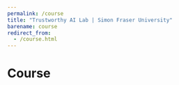 ```yaml
---
permalink: /course
title: "Trustworthy AI Lab | Simon Fraser University"
barename: course
redirect_from:
  - /course.html
---
```



# Course

